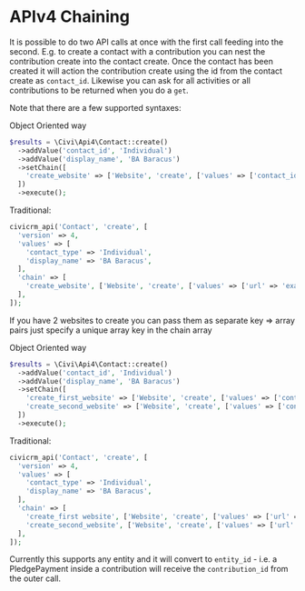# APIv4 Chaining

It is possible to do two API calls at once with the first call feeding into the second. E.g. to create a contact with a contribution you can nest the contribution create into the contact create. Once the contact has been created it will action the contribution create using the id from the contact create as `contact_id`. Likewise you can ask for all activities or all contributions to be returned when you do a `get`.

Note that there are a few supported syntaxes:

Object Oriented way

```php
$results = \Civi\Api4\Contact::create()
  ->addValue('contact_id', 'Individual')
  ->addValue('display_name', 'BA Baracus')
  ->setChain([
    'create_website' => ['Website', 'create', ['values' => ['contact_id' => '$id', 'url' => 'example.com']]],
  ])
  ->execute();
```

Traditional:

```php
civicrm_api('Contact', 'create', [
  'version' => 4,
  'values' => [
    'contact_type' => 'Individual',
    'display_name' => 'BA Baracus',
  ],
  'chain' => [
    'create_website', ['Website', 'create', ['values' => ['url' => 'example.com', 'contact_id' => '$id']]],
  ],
]);
```

If you have 2 websites to create you can pass them as separate key => array pairs just specify a unique array key in the chain array

Object Oriented way

```php
$results = \Civi\Api4\Contact::create()
  ->addValue('contact_id', 'Individual')
  ->addValue('display_name', 'BA Baracus')
  ->setChain([
    'create_first_website' => ['Website', 'create', ['values' => ['contact_id' => '$id', 'url' => 'example.com']]],
    'create_second_website' => ['Website', 'create', ['values' => ['contact_id' => '$id', 'url' => 'example.org']]],
  ])
  ->execute();
```

Traditional:

```php
civicrm_api('Contact', 'create', [
  'version' => 4,
  'values' => [
    'contact_type' => 'Individual',
    'display_name' => 'BA Baracus',
  ],
  'chain' => [
    'create_first website', ['Website', 'create', ['values' => ['url' => 'example.com', 'contact_id' => '$id']]],
    'create_second_website', ['Website', 'create', ['values' => ['url' => 'example.org', 'contact_id' => '$id']]],
  ],
]);
```

Currently this supports any entity and it will convert to `entity_id` - i.e. a PledgePayment inside a contribution will receive the `contribution_id` from the outer call.

